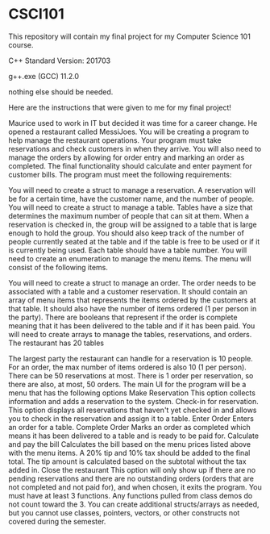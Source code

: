 # CSCI101
This repository will contain my final project for my Computer Science 101 course.

C++ Standard Version: 201703

g++.exe (GCC) 11.2.0

nothing else should be needed. 



Here  are the instructions that were given to me for my final project!

Maurice used to work in IT but decided it was time for a career change.  He opened a restaurant called MessiJoes. You will be creating a program to help manage the restaurant operations. Your program must take reservations and check customers in when they arrive. You will also need to manage the orders by allowing for order entry and marking an order as completed. The final functionality should calculate and enter payment for customer bills. The program must meet the following requirements:

You will need to create a struct to manage a reservation. A reservation will be for a certain time, have the customer name, and the number of people.
You will need to create a struct to manage a table.  Tables have a size that determines the maximum number of people that can sit at them.  When a reservation is checked in, the group will be assigned to a table that is large enough to hold the group. You should also keep track of the number of people currently seated at the table and if the table is free to be used or if it is currently being used. Each table should have a table number.
You will need to create an enumeration to manage the menu items.  The menu will consist of the following items.

  
You will need to create a struct to manage an order.  The order needs to be associated with a table and a customer reservation. It should contain an array of menu items that represents the items ordered by the customers at that table. It should also have the number of items ordered (1 per person in the party). There are booleans that represent if the order is complete meaning that it has been delivered to the table and if it has been paid.
You will need to create arrays to manage the tables, reservations, and orders.
The restaurant has 20 tables

     
The largest party the restaurant can handle for a reservation is 10 people. For an order, the max number of items ordered is also 10 (1 per person).
There can be 50 reservations at most.
There is 1 order per reservation, so there are also, at most, 50 orders.
The main UI for the program will be a menu that has the following options
Make Reservation
This option collects information and adds a reservation to the system.
Check-in for reservation. 
This option displays all reservations that haven't yet checked in and allows you to check in the reservation and assign it to a table.
Enter Order
Enters an order for a table.
Complete Order
Marks an order as completed which means it has been delivered to a table and is ready to be paid for.
Calculate and pay the bill
Calculates the bill based on the menu prices listed above with the menu items.  A 20% tip and 10% tax should be added to the final total. The tip amount is calculated based on the subtotal without the tax added in.
Close the restaurant
This option will only show up if there are no pending reservations and there are no outstanding orders (orders that are not completed and not paid for), and when chosen, it exits the program.
You must have at least 3 functions.  Any functions pulled from class demos do not count toward the 3.
You can create additional structs/arrays as needed, but you cannot use classes, pointers, vectors, or other constructs not covered during the semester.
